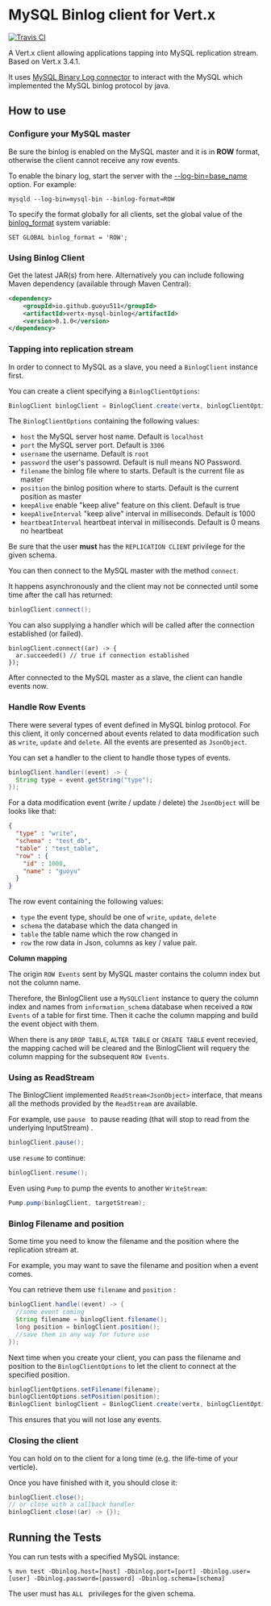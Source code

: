 # MySQL Binlog client for Vert.x

[![Travis CI](https://travis-ci.org/guoyu511/vertx-mysql-binlog-client.svg?branch=master)](https://travis-ci.org/guoyu511/vertx-mysql-binlog-client)

A Vert.x client allowing applications tapping into MySQL replication stream. Based on Vert.x 3.4.1.

It uses [MySQL Binary Log connector](https://github.com/shyiko/mysql-binlog-connector-java) to interact with the MySQL which implemented the MySQL binlog protocol by java.

## How to use

### Configure your MySQL master

Be sure the binlog is enabled on the MySQL master and it is in **ROW** format, otherwise the client cannot receive any row events.

To enable the binary log, start the server with the [--log-bin=base_name](https://dev.mysql.com/doc/refman/5.7/en/replication-options-binary-log.html#option_mysqld_log-bin) option. For example:

```
mysqld --log-bin=mysql-bin --binlog-format=ROW
```

To specify the format globally for all clients, set the global value of the [binlog_format](https://dev.mysql.com/doc/refman/5.7/en/replication-options-binary-log.html#sysvar_binlog_format) system variable:

```
SET GLOBAL binlog_format = 'ROW';
```

### Using Binlog Client

Get the latest JAR(s) from here. Alternatively you can include following Maven dependency (available through Maven Central):

```xml
<dependency>
    <groupId>io.github.guoyu511</groupId>
    <artifactId>vertx-mysql-binlog</artifactId>
    <version>0.1.0</version>
</dependency>
```

### Tapping into replication stream

In order to connect to MySQL as a slave, you need a `BinlogClient` instance first.

You can create a client specifying a `BinlogClientOptions`:

```java
BinlogClient binlogClient = BinlogClient.create(vertx, binlogClientOptions);
```

The `BinlogClientOptions` containing the following values:

* `host` the MySQL server host name. Default is `localhost`
* `port` the MySQL server port. Default is `3306`
* `username` the username. Default is `root`
* `password` the user's passowrd. Default is null means NO Password.
* `filename` the binlog file where to starts. Default is the current file as master
* `position` the binlog position where to starts. Default is the current position as master
* `keepAlive` enable "keep alive" feature on this client. Default is true
* `keepAliveInterval` "keep alive" interval in milliseconds. Default is 1000
* `heartbeatInterval` heartbeat interval in milliseconds. Default is 0 means no heartbeat

Be sure that the user **must** has the `REPLICATION CLIENT` privilege for the given schema.

You can then connect to the MySQL master with the method `connect`.

It happens asynchronously and the client may not be connected until some time after the call has returned:

```java
binlogClient.connect();
```

You can also supplying a handler which will be called after the connection established (or failed).

```
binlogClient.connect((ar) -> {
  ar.succeeded() // true if connection established
});
```

After connected to the MySQL master as a slave, the client can handle events now.

### Handle Row Events

There were several types of event defined in MySQL binlog protocol. For this client, it only concerned about events related to data modification such as `write`, `update` and  `delete`. All the events are presented as `JsonObject`. 

You can set a handler to the client to handle those types of events.

```java
binlogClient.handler((event) -> {
  String type = event.getString("type");
});
```

For a data modification event (write / update / delete) the `JsonObject` will be looks like that:

```json
{
  "type" : "write",
  "schema" : "test_db",
  "table" : "test_table",
  "row" : {
    "id" : 1000,
    "name" : "guoyu"
  }
}
```

The row event containing the following values:

* `type` the event type, should be one of `write`, `update`, `delete`
* `schema` the database which the data changed in
* `table` the table name which the row changed in
* `row` the row data in Json, columns as key / value pair.

**Column mapping**

The origin `ROW Events` sent by MySQL master contains the column index but not the column name.

Therefore, the BinlogClient use a `MySQLClient` instance to query the column index and names from `information_schema` database when received a `ROW Events` of a table for first time. Then it cache the column mapping and build the event object with them.

When there is any `DROP TABLE`, `ALTER TABLE` or `CREATE TABLE` event recevied, the mapping cached will be cleared and the BinlogClient will requery the column mapping for the subsequent `ROW Events`.


### Using as ReadStream

The BinlogClient implemented `ReadStream<JsonObject>` interface, that means all the methods provided by the `ReadStream` are available. 

For example, use `pause ` to pause reading (that will stop to read from the underlying InputStream) .

```java
binlogClient.pause();
```

use `resume` to continue:

```java
binlogClient.resume();
```

Even using `Pump` to pump the events to another `WriteStream`:

```java
Pump.pump(binlogClient, targetStream);
```

### Binlog Filename and position

Some time you need to know the filename and the position where the replication stream at. 

For example, you may want to save the filename and position when a event comes.

You can retrieve them use `filename` and `position` :

```java
binlogClient.handle((event) -> {
  //some event coming
  String filename = binlogClient.filename();
  long position = binlogClient.position();
  //save them in any way for future use
});

```

Next time when you create your client, you can pass the filename and position to the `BinlogClientOptions` to let the client to connect at the specified position. 

```java
binlogClientOptions.setFilename(filename);
binlogClientOptions.setPosition(position);
BinlogClient binlogClient = BinlogClient.create(vertx, binlogClientOptions);
```

This ensures that you will not lose any events.

### Closing the client

You can hold on to the client for a long time (e.g. the life-time of your verticle).

Once you have finished with it, you should close it:

```java
binlogClient.close();
// or close with a callback handler
binlogClient.close((ar) -> {});
```


## Running the Tests

You can run tests with a specified MySQL instance:

```
% mvn test -Dbinlog.host=[host] -Dbinlog.port=[port] -Dbinlog.user=[user] -Dbinlog.password=[password] -Dbinlog.schema=[schema]
```

The user must has `ALL ` privileges for the given schema.

